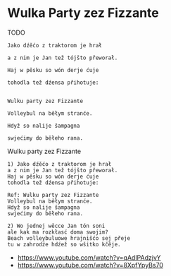 # Wulka Party zez Fizzante


TODO
```
Jako dźěćo z traktorom je hrał

a z nim je Jan tež tójšto přeworał.

Haj w pěsku so wón derje ćuje

tohodla tež dźensa přihotuje:


Wulku party zez Fizzante

Volleybul na běłym stranće.

Hdyž so nalije šampagna

swjećimy do běłeho rana.

```


Wulku party zez Fizzante

```
1) Jako dźěćo z traktorom je hrał
a z nim je Jan tež tójšto přeworał.
Haj w pěsku so wón derje ćuje
tohodla tež dźensa přihotuje:

Ref: Wulku party zez Fizzante
Volleybul na běłym stranće.
Hdyž so nalije šampagna
swjećimy do běłeho rana.

2) Wo jednej wěcce Jan tón soni
ale kak ma rozkłasć doma swojim?
Beach volleybuluowe hrajnišćo sej přeje
tu w zahrodźe hdźež so wšitko kčěje.
```

* https://www.youtube.com/watch?v=qAdIPAdzjvY
* https://www.youtube.com/watch?v=8XpfYpyBs70